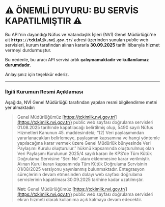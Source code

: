 # ⚠️ ÖNEMLİ DUYURU: BU SERVİS KAPATILMIŞTIR ⚠️

Bu API'nin dayandığı Nüfus ve Vatandaşlık İşleri (NVİ) Genel Müdürlüğü'ne ait **`https://tckimlik.nvi.gov.tr/`** adresi üzerinden sunulan public web servisleri, kurum tarafından alınan kararla **30.09.2025** tarihi itibarıyla hizmet vermeyi durdurmuştur.

Bu nedenle, bu aracı API servisi artık **çalışmamaktadır ve kullanılamaz durumdadır.**

Anlayışınız için teşekkür ederiz.

---

### **İlgili Kurumun Resmi Açıklaması**

Aşağıda, NVİ Genel Müdürlüğü tarafından yapılan resmi bilgilendirme metni yer almaktadır:

> Genel Müdürlüğümüz [https://tckimlik.nvi.gov.tr/](https://tckimlik.nvi.gov.tr/) public web sayfası doğrulama servisleri 01.08.2025 tarihinde kapatılacağı belirtilmiş olup, 5490 sayılı Nüfus Hizmetleri Kanunun 45. maddesindeki; “(2) Veri paylaşımından yararlanacakları belirlemeye, paylaşımın kapsamına ve hangi yöntemle yapılacağına karar vermek üzere Genel Müdürlük bünyesinde Veri Paylaşımı Kurulu oluşturulur.” hükmü kapsamında oluşturulmuş olan Veri Paylaşımı Kurulunun 2025/4 sayılı kararı ile KPS’de Tüm Kütük Doğrulama Servisine “Seri No” alanı eklenmesine karar verilmiştir. Alınan Kurul kararı kapsamında Tüm Kütük Doğrulama Servisinin 01/08/2025 versiyonu yayınlanmış bulunmaktadır. Entegrasyon süreçlerinin devam etmesinden dolayı web sayfası doğrulama servislerinin kapatılması 30.09.2025 tarihine kadar uzatılmıştır.
>
> **Not:** Genel Müdürlüğümüz [https://tckimlik.nvi.gov.tr/](https://tckimlik.nvi.gov.tr/) public web sayfası doğrulama servisleri ekran hizmeti olarak kullanıma açık kalmaya devam edecektir.
